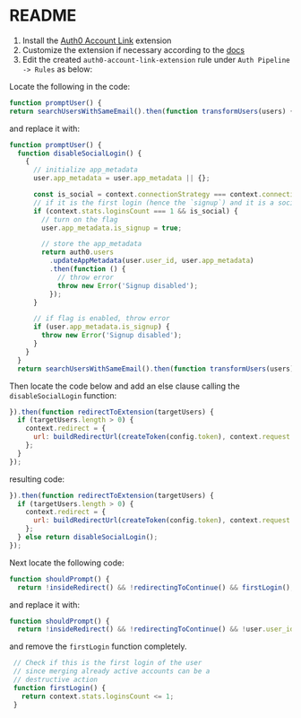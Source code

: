 # README
1. Install the [Auth0 Account Link](https://auth0.com/docs/customize/extensions/account-link-extension) extension
2. Customize the extension if necessary according to the [docs](https://auth0.com/docs/customize/extensions/account-link-extension)
3. Edit the created `auth0-account-link-extension` rule under `Auth Pipeline -> Rules` as below:

Locate the following in the code:
````javascript
function promptUser() {
return searchUsersWithSameEmail().then(function transformUsers(users) {
````
and replace it with:
```javascript
function promptUser() {
  function disableSocialLogin() {
    {
      // initialize app_metadata
      user.app_metadata = user.app_metadata || {};

      const is_social = context.connectionStrategy === context.connection;
      // if it is the first login (hence the `signup`) and it is a social login
      if (context.stats.loginsCount === 1 && is_social) {
        // turn on the flag
        user.app_metadata.is_signup = true;

        // store the app_metadata
        return auth0.users
          .updateAppMetadata(user.user_id, user.app_metadata)
          .then(function () {
            // throw error
            throw new Error('Signup disabled');
          });
      }

      // if flag is enabled, throw error
      if (user.app_metadata.is_signup) {
        throw new Error('Signup disabled');
      }
    }
  }
  return searchUsersWithSameEmail().then(function transformUsers(users) {
```

Then locate the code below and add an else clause calling the `disableSocialLogin` function:

```javascript
}).then(function redirectToExtension(targetUsers) {
  if (targetUsers.length > 0) {
    context.redirect = {
      url: buildRedirectUrl(createToken(config.token), context.request.query)
    };
  }
});
```
resulting code:
```javascript
}).then(function redirectToExtension(targetUsers) {
  if (targetUsers.length > 0) {
    context.redirect = {
      url: buildRedirectUrl(createToken(config.token), context.request.query)
    };
  } else return disableSocialLogin();
});
```


Next locate the following code:
```javascript
function shouldPrompt() {
  return !insideRedirect() && !redirectingToContinue() && firstLogin();

```

and replace it with: 
```javascript
function shouldPrompt() {
  return !insideRedirect() && !redirectingToContinue() && !user.user_id.startsWith("auth0");
 ```
 and remove the `firstLogin` function completely.
 
 ```javascript
  // Check if this is the first login of the user
  // since merging already active accounts can be a
  // destructive action
  function firstLogin() {
    return context.stats.loginsCount <= 1;
  }
```
